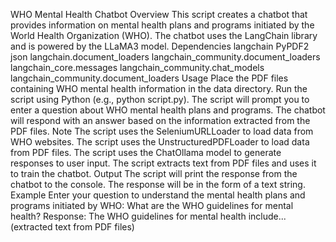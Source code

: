WHO Mental Health Chatbot
Overview
This script creates a chatbot that provides information on mental health plans and programs initiated by the World Health Organization (WHO). The chatbot uses the LangChain library and is powered by the LLaMA3 model.
Dependencies
langchain
PyPDF2
json
langchain.document_loaders
langchain_community.document_loaders
langchain_core.messages
langchain_community.chat_models
langchain_community.document_loaders
Usage
Place the PDF files containing WHO mental health information in the data directory.
Run the script using Python (e.g., python script.py).
The script will prompt you to enter a question about WHO mental health plans and programs.
The chatbot will respond with an answer based on the information extracted from the PDF files.
Note
The script uses the SeleniumURLLoader to load data from WHO websites.
The script uses the UnstructuredPDFLoader to load data from PDF files.
The script uses the ChatOllama model to generate responses to user input.
The script extracts text from PDF files and uses it to train the chatbot.
Output
The script will print the response from the chatbot to the console. The response will be in the form of a text string.
Example
Enter your question to understand the mental health plans and programs initiated by WHO: What are the WHO guidelines for mental health?
Response: The WHO guidelines for mental health include... (extracted text from PDF files)
